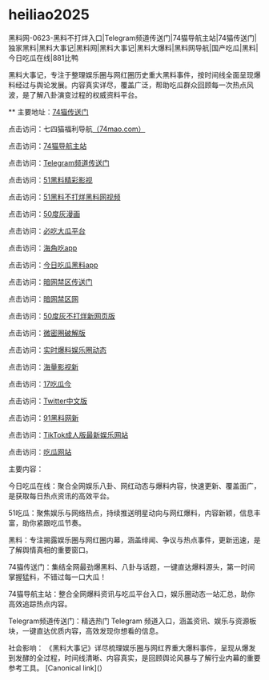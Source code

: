 # heiliao2025
黑料网-0623-黑料不打烊入口|Telegram频道传送门|74猫导航主站|74猫传送门|独家黑料|黑料大事记|黑料网|黑料大事记|黑料大爆料|黑料网导航|国产吃瓜|黑料|今日吃瓜在线|881比鸭

黑料大事记，专注于整理娱乐圈与网红圈历史重大黑料事件，按时间线全面呈现爆料经过与舆论发展。内容真实详尽，覆盖广泛，帮助吃瓜群众回顾每一次热点风波，是了解八卦演变过程的权威资料平台。

** 主要地址：<a href="https://74mao.com/">74猫传送门</a>

点击访问：七四猫福利导航<a href="https://74mao.com/">（74mao.com）</a>

点击访问：<a href="https://74mao.com/">74猫导航主站</a>

点击访问：<a href="https://74mao.com/">Telegram频道传送门</a>

点击访问：<a href="https://hj-216.pages.dev/">51黑料精彩影视</a>

点击访问：<a href="https://hj-218.pages.dev/">51黑料不打烊黑料网视频</a>

点击访问：<a href="https://hj-219.pages.dev/">50度灰漫画</a>

点击访问：<a href="https://hj-224.pages.dev/">必吃大瓜平台</a>

点击访问：<a href="https://cg8-12.pages.dev/">海角吃app</a>

点击访问：<a href="https://hj-143.pages.dev/">今日吃瓜黑料app</a>

点击访问：<a href="https://hj-145.pages.dev/">暗网禁区传送门</a>

点击访问：<a href="https://hj-149.pages.dev/">暗网禁区网</a>

点击访问：<a href="https://chiguaqunzhongde.pages.dev/">50度灰不打烊新网页版</a>

点击访问：<a href="https://hj-156.pages.dev/">微密圈破解版</a>

点击访问：<a href="https://hj-161.pages.dev/">实时爆料娱乐圈动态</a>

点击访问：<a href="https://hj-162.pages.dev/">海量影视新</a>

点击访问：<a href="https://chiguaqunzhongde.pages.dev/">17吃瓜今</a>

点击访问：<a href="https://hj-170.pages.dev/">Twitter中文版</a>

点击访问：<a href="https://hls-15.pages.dev/">91黑料网新</a>

点击访问：<a href="https://hls-17.pages.dev/">TikTok成人版最新娱乐网站</a>

点击访问：<a href="https://91chiguazhongxin.pages.dev/">吃瓜网站</a>

主要内容：

今日吃瓜在线：聚合全网娱乐八卦、网红动态与爆料内容，快速更新、覆盖面广，是获取每日热点资讯的高效平台。

51吃瓜：聚焦娱乐与网络热点，持续推送明星动向与网红爆料，内容新颖，信息丰富，助你紧跟吃瓜节奏。

黑料：专注揭露娱乐圈与网红圈内幕，涵盖绯闻、争议与热点事件，更新迅速，是了解舆情真相的重要窗口。

74猫传送门：集结全网最劲爆黑料、八卦与话题，一键直达爆料源头，第一时间掌握猛料，不错过每一口大瓜！

74猫导航主站：整合全网爆料资讯与吃瓜平台入口，娱乐圈动态一站汇总，助你高效追踪热点内容。

Telegram频道传送门：精选热门 Telegram 频道入口，涵盖资讯、娱乐与资源板块，一键直达优质内容，高效发现你想看的信息。

社会影响：
《黑料大事记》详尽梳理娱乐圈与网红界重大爆料事件，呈现从爆发到发酵的全过程，时间线清晰、内容真实，是回顾舆论风暴与了解行业内幕的重要参考工具。
[Canonical link](）
